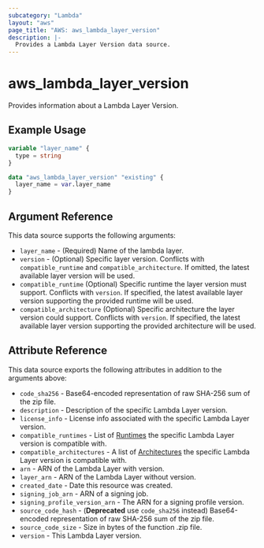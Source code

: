 ```yaml
---
subcategory: "Lambda"
layout: "aws"
page_title: "AWS: aws_lambda_layer_version"
description: |-
  Provides a Lambda Layer Version data source.
---
```


# aws_lambda_layer_version

Provides information about a Lambda Layer Version.

## Example Usage

```terraform
variable "layer_name" {
  type = string
}

data "aws_lambda_layer_version" "existing" {
  layer_name = var.layer_name
}
```

## Argument Reference

This data source supports the following arguments:

* `layer_name` - (Required) Name of the lambda layer.
* `version` - (Optional) Specific layer version. Conflicts with `compatible_runtime` and `compatible_architecture`. If omitted, the latest available layer version will be used.
* `compatible_runtime` (Optional) Specific runtime the layer version must support. Conflicts with `version`. If specified, the latest available layer version supporting the provided runtime will be used.
* `compatible_architecture` (Optional) Specific architecture the layer version could support. Conflicts with `version`. If specified, the latest available layer version supporting the provided architecture will be used.

## Attribute Reference

This data source exports the following attributes in addition to the arguments above:

* `code_sha256` - Base64-encoded representation of raw SHA-256 sum of the zip file.
* `description` - Description of the specific Lambda Layer version.
* `license_info` - License info associated with the specific Lambda Layer version.
* `compatible_runtimes` - List of [Runtimes][1] the specific Lambda Layer version is compatible with.
* `compatible_architectures` - A list of [Architectures][2] the specific Lambda Layer version is compatible with.
* `arn` - ARN of the Lambda Layer with version.
* `layer_arn` - ARN of the Lambda Layer without version.
* `created_date` - Date this resource was created.
* `signing_job_arn` - ARN of a signing job.
* `signing_profile_version_arn` - The ARN for a signing profile version.
* `source_code_hash` - (**Deprecated** use `code_sha256` instead) Base64-encoded representation of raw SHA-256 sum of the zip file.
* `source_code_size` - Size in bytes of the function .zip file.
* `version` - This Lambda Layer version.

[1]: https://docs.aws.amazon.com/lambda/latest/dg/API_GetLayerVersion.html#SSS-GetLayerVersion-response-CompatibleRuntimes
[2]: https://docs.aws.amazon.com/lambda/latest/dg/API_GetLayerVersion.html#SSS-GetLayerVersion-response-CompatibleArchitectures
